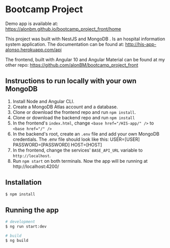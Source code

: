 # Bootcamp Project

Demo app is available at: https://alonbm.github.io/bootcamp_project_front/home

This project was built with NestJS and MongoDB . Is an hospital information system application. The documentation can be found at: http://his-app-alonso.herokuapp.com/api

The frontend, built with Angular 10 and Angular Material can be found at my other repo: https://github.com/alonBM/bootcamp_project_front

## Instructions to run locally with your own MongoDB

1. Install Node and Angular CLI.
2. Create a MongoDB Atlas account and a database.
3. Clone or download the frontend repo and run `npm install`.
4. Clone or download the backend repo and run `npm install`
5. In the frontend's `index.html`, change `<base href="/HIS-app/" />` to `<base href="/" />`
6. In the backend's root, create an `.env` file and add your own MongoDB credentials.
The .env file should look like this:
USER=[USER]
PASSWORD=[PASSWORD]
HOST=[HOST]
7. In the frontend, change the services' `BASE_API_URL` variable to `http://localhost`.
8. Run `npm start` on both terminals. Now the app will be running at http://localhost:4200/

## Installation

```bash
$ npm install
```

## Running the app

```bash
# development
$ ng run start:dev

# build
$ ng build
```
